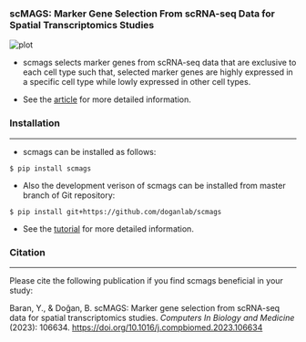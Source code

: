 

### scMAGS: Marker Gene Selection From scRNA-seq Data for Spatial Transcriptomics Studies

![plot](./docs/source/scmags_AbstractV2.png)

* scmags selects marker genes from scRNA-seq data that are exclusive to each cell type such that, selected marker genes are highly expressed in a specific cell type while lowly expressed in other cell types.

* See the [article](https://www.sciencedirect.com/science/article/abs/pii/S0010482523000999) for more detailed information.

### Installation

* * *

* scmags can be installed as follows:
```
$ pip install scmags
```

* Also the development verison of scmags can be installed from master branch of Git repository:

```
$ pip install git+https://github.com/doganlab/scmags
```
* See the [tutorial](https://scmags.readthedocs.io/en/latest/)  for more detailed information.

### Citation

* * * 

Please cite the following publication if you find scmags beneficial in your study:

Baran, Y., & Doğan, B. scMAGS: Marker gene selection from scRNA-seq data for spatial transcriptomics studies. *Computers In Biology and Medicine* (2023): 106634. https://doi.org/10.1016/j.compbiomed.2023.106634
